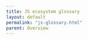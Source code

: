 ```yaml
---
title: JS ecosystem glossary
layout: default
permalink: "js-glossary.html"
parent: Overview
---
```


